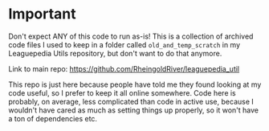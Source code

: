 # Important
Don't expect ANY of this code to run as-is! This is a collection of archived code files I used to keep in a folder called `old_and_temp_scratch` in my Leaguepedia Utils repository, but don't want to do that anymore.

Link to main repo: https://github.com/RheingoldRiver/leaguepedia_util

This repo is just here because people have told me they found looking at my code useful, so I prefer to keep it all online somewhere. Code here is probably, on average, less complicated than code in active use, because I wouldn't have cared as much as setting things up properly, so it won't have a ton of dependencies etc.
